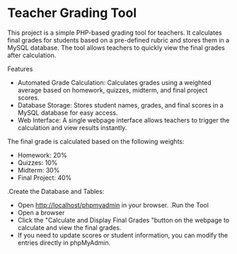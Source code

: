 # Teacher Grading Tool
This project is a simple PHP-based grading tool for teachers. It calculates final grades for students based on a pre-defined rubric and stores them in a MySQL database. The tool allows teachers to quickly view the final grades after calculation.

Features
- Automated Grade Calculation: Calculates grades using a weighted average based on homework, quizzes, midterm, and final project scores.
- Database Storage: Stores student names, grades, and final scores in a MySQL database for easy access.
- Web Interface: A single webpage interface allows teachers to trigger the calculation and view results instantly.

The final grade is calculated based on the following weights:
- Homework: 20%
- Quizzes: 10% 
- Midterm: 30%
- Final Project: 40%

.Create the Database and Tables:
   - Open [http://localhost/phpmyadmin](http://localhost/phpmyadmin) in your browser.
.Run the Tool
   - Open a browser 
   - Click the "Calculate and Display Final Grades "button on the webpage to calculate and view the final grades.
- If you need to update scores or student information, you can modify the entries directly in phpMyAdmin.
